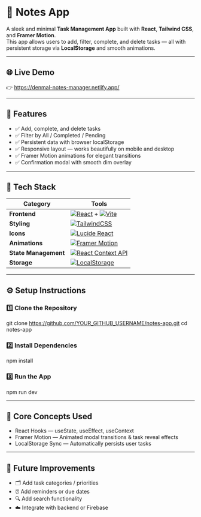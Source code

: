 # 📝 Notes App

A sleek and minimal **Task Management App** built with **React**, **Tailwind CSS**, and **Framer Motion**.  
This app allows users to add, filter, complete, and delete tasks — all with persistent storage via **LocalStorage** and smooth animations.

---

## 🌐 Live Demo

👉 https://denmal-notes-manager.netlify.app/

---

## 🚀 Features

- ✅ Add, complete, and delete tasks  
- ✅ Filter by All / Completed / Pending    
- ✅ Persistent data with browser localStorage  
- ✅ Responsive layout — works beautifully on mobile and desktop  
- ✅ Framer Motion animations for elegant transitions  
- ✅ Confirmation modal with smooth dim overlay  

---

## 🧱 Tech Stack

| Category | Tools |
|-----------|-------|
| **Frontend** | [![React](https://img.shields.io/badge/React-20232A?style=for-the-badge&logo=react&logoColor=61DAFB)](https://react.dev/) + [![Vite](https://img.shields.io/badge/Vite-646CFF?style=for-the-badge&logo=vite&logoColor=white)](https://vitejs.dev/) |
| **Styling** | [![TailwindCSS](https://img.shields.io/badge/TailwindCSS-06B6D4?style=for-the-badge&logo=tailwindcss&logoColor=white)](https://tailwindcss.com/) |
| **Icons** | [![Lucide React](https://img.shields.io/badge/Lucide%20React-000000?style=for-the-badge&logo=lucide&logoColor=white)](https://lucide.dev/) |
| **Animations** | [![Framer Motion](https://img.shields.io/badge/Framer%20Motion-EF0078?style=for-the-badge&logo=framer&logoColor=white)](https://www.framer.com/motion/) |
| **State Management** | [![React Context API](https://img.shields.io/badge/Context%20API-20232A?style=for-the-badge&logo=react&logoColor=61DAFB)](https://react.dev/reference/react/useContext) |
| **Storage** | [![LocalStorage](https://img.shields.io/badge/LocalStorage-FFA500?style=for-the-badge&logo=googlechrome&logoColor=white)](https://developer.mozilla.org/en-US/docs/Web/API/Window/localStorage) |

---

## ⚙️ Setup Instructions

### 1️⃣ Clone the Repository
git clone https://github.com/YOUR_GITHUB_USERNAME/notes-app.git
cd notes-app

### 2️⃣ Install Dependencies
npm install

### 3️⃣ Run the App
npm run dev

---

## 🧠 Core Concepts Used
- React Hooks — useState, useEffect, useContext
- Framer Motion — Animated modal transitions & task reveal effects
- LocalStorage Sync — Automatically persists user tasks

---

## 🧩 Future Improvements
- 🗂️ Add task categories / priorities
- ⏰ Add reminders or due dates
- 🔍 Add search functionality
- ☁️ Integrate with backend or Firebase

